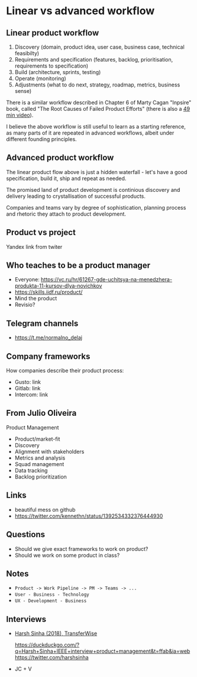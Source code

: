 Linear vs advanced workflow
==========================

Linear product workflow
-----------------------

1. Discovery (domain, product idea, user case, business case, technical feasibilty)
2. Requirements and specification (features, backlog, prioritisation, requirements to specification)
3. Build (architecture, sprints, testing)
4. Operate (monitoring)
5. Adjustments (what to do next, strategy, roadmap, metrics, business sense)

There is a similar workflow described in Chapter 6 of Marty Cagan "Inpsire" book, 
called "The Root Causes of Failed Product Efforts" 
(there is also a [49 min video](https://www.youtube.com/watch?v=9dccd8lihpQ)).

I believe the above workflow is still useful to learn as a starting reference, 
as many parts of it are repeated in advanced workflows, 
albeit under different founding principles.

Advanced product workflow
-------------------------
 
The linear product flow above is just a hidden waterfall - let's have a good specification,
build it, ship and repeat as needed.

The promised land of product development is continious discovery and delivery
leading to crystallisation of successful products. 

Companies and teams vary by degree of sophistication, planning process and rhetoric they attach 
to product development.


Product vs project
------------------

Yandex link from twiter

Who teaches to be a product manager
-----------------------------------

- Everyone: https://vc.ru/hr/61267-gde-uchitsya-na-menedzhera-produkta-11-kursov-dlya-novichkov
- https://skills.iidf.ru/product/
- Mind the product
- Revisio?

Telegram channels
-----------------

- https://t.me/normalno_delaj

Company frameworks
------------------

How companies describe their product process:
  - Gusto: link
  - Gitlab: link
  - Intercom: link
  
From  Julio Oliveira
--------------------

Product Management

- Product/market-fit
- Discovery
- Alignment with stakeholders
- Metrics and analysis
- Squad management
- Data tracking
- Backlog prioritization

Links
-----
 
- beautiful mess on github
- https://twitter.com/kennethn/status/1392534332376444930


Questions
---------

- Should we give exact frameworks to work on product?
- Should we work on some product in class?

Notes
-----

- `Product -> Work Pipeline -> PM -> Teams -> ...`
- `User - Business - Technology`
- `UX - Development - Business`

Interviews
----------

- [Harsh Sinha (2018), TransferWise]()
  
  https://duckduckgo.com/?q=Harsh+Sinha+IEEE+interview+product+management&t=ffab&ia=web
  https://twitter.com/harshsinha

- JC + V
